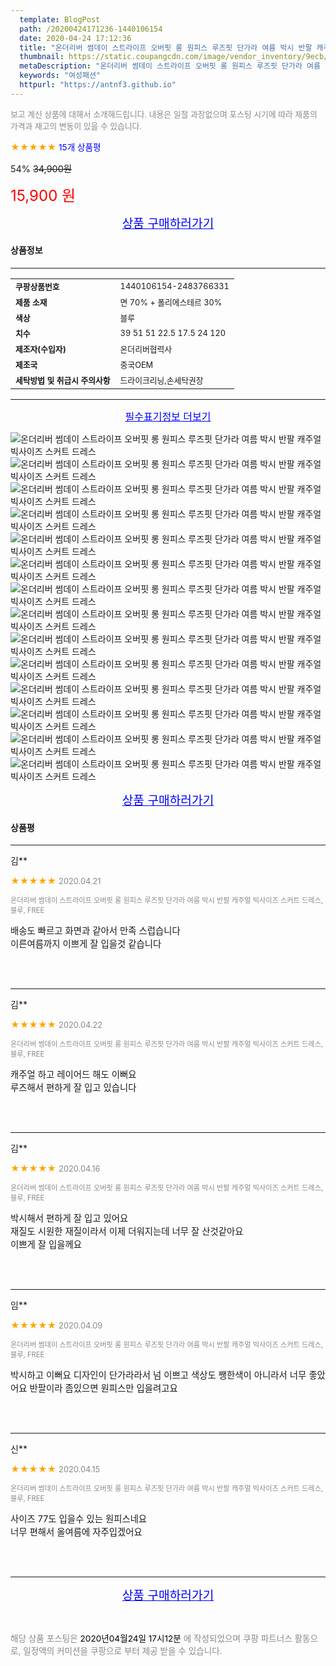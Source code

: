 ```yaml
---
  template: BlogPost
  path: /20200424171236-1440106154
  date: 2020-04-24 17:12:36
  title: "온더리버 썸데이 스트라이프 오버핏 롱 원피스 루즈핏 단가라 여름 박시 반팔 캐주얼 빅사이즈 스커트 드레스"
  thumbnail: https://static.coupangcdn.com/image/vendor_inventory/9ecb/137d711adfde714ebade14b630d99708e873399a25c9e170e5bc7c96b2ca.jpg
  metaDescription: "온더리버 썸데이 스트라이프 오버핏 롱 원피스 루즈핏 단가라 여름 박시 반팔 캐주얼 빅사이즈 스커트 드레스,여성패션"
  keywords: "여성패션"
  httpurl: "https://antnf3.github.io"
---
```

  
<span style="color: #888;font-size:0.8rem">보고 계신 상품에 대해서 소개해드립니다.
내용은 일절 과장없으며 포스팅 시기에 따라 제품의 가격과 재고의 변동이 있을 수 있습니다.</span>
  
<span style="color: orange;">★★★★★</span> <span style="color: blue;font-size: 0.85rem;">15개 상품평</span>

<span style="font-size: 0.9rem">54%</span> <span style="font-size: 0.9rem">~~34,900원~~</span>

<span style="color: red;font-size: 1.5rem;">15,900 원</span>



<p align="center"><a href="http://me2.do/57p3RMSu" style="font-size: 1.2rem; color: blue;">상품 구매하러가기</a></p>

#### 상품정보

---

|                  |                       |
| ---------------- | --------------------- |
| **<span style="font-size:0.8rem;">쿠팡상품번호</span>** | <span style="font-size:0.8rem;">1440106154-2483766331</span> |
| **<span style="font-size:0.8rem;">제품 소재</span>**    | <span style="font-size:0.8rem;">면 70% + 폴리에스테르 30%</span>        |
| **<span style="font-size:0.8rem;">색상</span>**    | <span style="font-size:0.8rem;">블루</span>        |
| **<span style="font-size:0.8rem;">치수</span>**    | <span style="font-size:0.8rem;">39 51 51 22.5 17.5 24 120</span>        |
| **<span style="font-size:0.8rem;">제조자(수입자)</span>**    | <span style="font-size:0.8rem;">온더리버협력사</span>        |
| **<span style="font-size:0.8rem;">제조국</span>**    | <span style="font-size:0.8rem;">중국OEM</span>        |
| **<span style="font-size:0.8rem;">세탁방법 및 취급시 주의사항</span>**    | <span style="font-size:0.8rem;">드라이크리닝,손세탁권장</span>        |




---

<p align="center"><a href="http://me2.do/57p3RMSu" style="font-size: 1rem; color: blue;">필수표기정보 더보기</a></p>

![온더리버 썸데이 스트라이프 오버핏 롱 원피스 루즈핏 단가라 여름 박시 반팔 캐주얼 빅사이즈 스커트 드레스](http://image1.coupangcdn.com/image/vendor_inventory/4a13/ce4d3bf450a035114f2623b89d171c2e3bb9e8976084fc383593445f6ed6.jpg)
![온더리버 썸데이 스트라이프 오버핏 롱 원피스 루즈핏 단가라 여름 박시 반팔 캐주얼 빅사이즈 스커트 드레스](http://image1.coupangcdn.com/image/vendor_inventory/cae3/75e6b64d743ef22441cde4f21bab7727e81a9849ff1edc239fedbab04d86.jpg)
![온더리버 썸데이 스트라이프 오버핏 롱 원피스 루즈핏 단가라 여름 박시 반팔 캐주얼 빅사이즈 스커트 드레스](http://image1.coupangcdn.com/image/vendor_inventory/f859/d37fe06c7b3b61d6142c178e56cba10295876ef844fe132d3de3a36d1b2d.jpg)
![온더리버 썸데이 스트라이프 오버핏 롱 원피스 루즈핏 단가라 여름 박시 반팔 캐주얼 빅사이즈 스커트 드레스](http://image1.coupangcdn.com/image/vendor_inventory/28d1/c20a3ae2bcb12fbcaa4cf053cf8593bc3dae6feee1104d2c5866d4c7a54d.jpg)
![온더리버 썸데이 스트라이프 오버핏 롱 원피스 루즈핏 단가라 여름 박시 반팔 캐주얼 빅사이즈 스커트 드레스](http://image1.coupangcdn.com/image/vendor_inventory/baf9/96ca40fb37e04698db2d8781c49bbed747da271e0acdbe52230c22673441.jpg)
![온더리버 썸데이 스트라이프 오버핏 롱 원피스 루즈핏 단가라 여름 박시 반팔 캐주얼 빅사이즈 스커트 드레스](http://image1.coupangcdn.com/image/vendor_inventory/41ba/a4fdee6f48e9427701a60b22590248d63c4755f2c5b3154056ca8905406d.jpg)
![온더리버 썸데이 스트라이프 오버핏 롱 원피스 루즈핏 단가라 여름 박시 반팔 캐주얼 빅사이즈 스커트 드레스](http://image1.coupangcdn.com/image/vendor_inventory/3691/eaa30082435206f6ab8866cb0fe81c7d22a08e572bddb7b2cdca398b60ff.jpg)
![온더리버 썸데이 스트라이프 오버핏 롱 원피스 루즈핏 단가라 여름 박시 반팔 캐주얼 빅사이즈 스커트 드레스](http://image1.coupangcdn.com/image/vendor_inventory/f104/344e61a772a70e19e643d89f60f11e18a0212248b028f63e7712800fa20d.jpg)
![온더리버 썸데이 스트라이프 오버핏 롱 원피스 루즈핏 단가라 여름 박시 반팔 캐주얼 빅사이즈 스커트 드레스](http://image1.coupangcdn.com/image/vendor_inventory/9dfe/b6379a2cb88450820fafccf28294a18833b82b631009ce029c409d6caee2.jpg)
![온더리버 썸데이 스트라이프 오버핏 롱 원피스 루즈핏 단가라 여름 박시 반팔 캐주얼 빅사이즈 스커트 드레스](http://image1.coupangcdn.com/image/vendor_inventory/a14b/c66279592196a15938a8b568f64335633562c76100b8b21810f503a0c59e.jpg)
![온더리버 썸데이 스트라이프 오버핏 롱 원피스 루즈핏 단가라 여름 박시 반팔 캐주얼 빅사이즈 스커트 드레스](http://image1.coupangcdn.com/image/vendor_inventory/3743/88019be1a827842982f3a6d3e4da2d8a6d25ace43ea50fba9018f1c5654d.jpg)
![온더리버 썸데이 스트라이프 오버핏 롱 원피스 루즈핏 단가라 여름 박시 반팔 캐주얼 빅사이즈 스커트 드레스](http://image1.coupangcdn.com/image/vendor_inventory/b63f/a7c3e9ab61be52995a4f7818f4cdedb17f55b0bfffcc8c6b9a0c5b5a563a.jpg)
![온더리버 썸데이 스트라이프 오버핏 롱 원피스 루즈핏 단가라 여름 박시 반팔 캐주얼 빅사이즈 스커트 드레스](http://image1.coupangcdn.com/image/vendor_inventory/ae45/e77434909680c3c09b8fcc53dd6f8fc13af0983a04ae35920aded71ddbc9.jpg)
![온더리버 썸데이 스트라이프 오버핏 롱 원피스 루즈핏 단가라 여름 박시 반팔 캐주얼 빅사이즈 스커트 드레스](http://image1.coupangcdn.com/image/vendor_inventory/98d0/2c3706cc96111df3cb9342f782bce8b04f145d9d4e70f1d127c37853091c.jpg)

<p align="center"><a href="http://me2.do/57p3RMSu" style="font-size: 1.2rem; color: blue;">상품 구매하러가기</a></p>

#### 상품평
  
---
  
김**
    
<span style="color: orange;">★★★★★</span> <span style="font-size:0.8rem;color: #888;">2020.04.21</span>
    
<span style="color: #888;font-size:0.7rem">온더리버 썸데이 스트라이프 오버핏 롱 원피스 루즈핏 단가라 여름 박시 반팔 캐주얼 빅사이즈 스커트 드레스, 블루, FREE</span>
    

    
<span style="font-size: 0.9rem;">배송도 빠르고 화면과 같아서 만족 스럽습니다<br/>이른여름까지 이쁘게 잘 입을것 같습니다</span>
    
<br>
<br>

---
  
김**
    
<span style="color: orange;">★★★★★</span> <span style="font-size:0.8rem;color: #888;">2020.04.22</span>
    
<span style="color: #888;font-size:0.7rem">온더리버 썸데이 스트라이프 오버핏 롱 원피스 루즈핏 단가라 여름 박시 반팔 캐주얼 빅사이즈 스커트 드레스, 블루, FREE</span>
    

    
<span style="font-size: 0.9rem;">캐주얼 하고 레이어드 해도 이뻐요 <br/>루즈해서 편하게 잘 입고 있습니다</span>
    
<br>
<br>

---
  
김**
    
<span style="color: orange;">★★★★★</span> <span style="font-size:0.8rem;color: #888;">2020.04.16</span>
    
<span style="color: #888;font-size:0.7rem">온더리버 썸데이 스트라이프 오버핏 롱 원피스 루즈핏 단가라 여름 박시 반팔 캐주얼 빅사이즈 스커트 드레스, 블루, FREE</span>
    

    
<span style="font-size: 0.9rem;">박시해서 편하게 잘 입고 있어요 <br/>재질도 시원한 재질이라서 이제 더워지는데 너무 잘 산것같아요<br/>이쁘게 잘 입을께요</span>
    
<br>
<br>

---
  
임**
    
<span style="color: orange;">★★★★★</span> <span style="font-size:0.8rem;color: #888;">2020.04.09</span>
    
<span style="color: #888;font-size:0.7rem">온더리버 썸데이 스트라이프 오버핏 롱 원피스 루즈핏 단가라 여름 박시 반팔 캐주얼 빅사이즈 스커트 드레스, 블루, FREE</span>
    

    
<span style="font-size: 0.9rem;">박시하고 이뻐요 디자인이 단가라라서 넘 이쁘고 색상도 쨍한색이 아니라서 너무 좋았어요 반팔이라 좀있으면 원피스만 입을려고요</span>
    
<br>
<br>

---
  
신**
    
<span style="color: orange;">★★★★★</span> <span style="font-size:0.8rem;color: #888;">2020.04.15</span>
    
<span style="color: #888;font-size:0.7rem">온더리버 썸데이 스트라이프 오버핏 롱 원피스 루즈핏 단가라 여름 박시 반팔 캐주얼 빅사이즈 스커트 드레스, 블루, FREE</span>
    

    
<span style="font-size: 0.9rem;">사이즈 77도 입을수 있는 원피스네요<br/>너무 편해서 올여름에 자주입겠어요</span>
    
<br>
<br>


  
---
  
<p align="center"><a href="http://me2.do/57p3RMSu" style="font-size: 1.2rem; color: blue;">상품 구매하러가기</a></p>
  
<br>
  
<span style="font-size: 0.85rem; color: #888;">해당 상품 포스팅은 <span style="color: #000;"> 2020년04월24일 17시12분 </span> 에 작성되었으며 쿠팡 파트너스 활동으로, 일정액의 커미션을 쿠팡으로 부터 제공 받을 수 있습니다.</span>